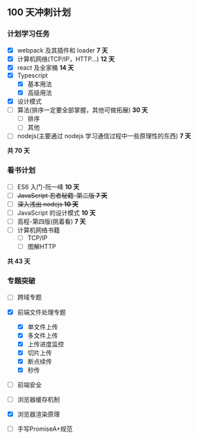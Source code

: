 ## 100 天冲刺计划

### 计划学习任务

- [x] webpack 及其插件和 loader **7 天**
- [x] 计算机网络(TCP/IP，HTTP...) **12 天**
- [x] react 及全家桶 **14 天**
- [x] Typescript
  - [x] 基本用法
  - [x] 高级用法
- [x] 设计模式
- [ ] 算法(排序一定要全部掌握，其他可做拓展) **30 天**
  - [ ] 排序
  - [ ] 其他
- [ ] nodejs(主要通过 nodejs 学习通信过程中一些原理性的东西) **7 天**

**共 70 天**

### 看书计划

- [ ] ES6 入门-阮一峰 **10 天**
- [ ] ~~JavaScript 忍者秘籍-第二版 **7 天**~~
- [ ] ~~深入浅出 nodejs **10 天**~~
- [ ] JavaScript 的设计模式 **10 天**
- [ ] 高程-第四版(挑着看) **7 天**
- [ ] 计算机网络书籍
  - [ ] TCP/IP
  - [ ] 图解HTTP

**共 43 天**

### 专题突破

- [ ] 跨域专题
- [x] 前端文件处理专题
    - [x] 单文件上传
    - [x] 多文件上传
    - [x] 上传进度监控
    - [x] 切片上传
    - [x] 断点续传
    - [x] 秒传
- [ ] 前端安全
- [ ] 浏览器缓存机制
- [x] 浏览器渲染原理
- [ ] 手写PromiseA+规范

